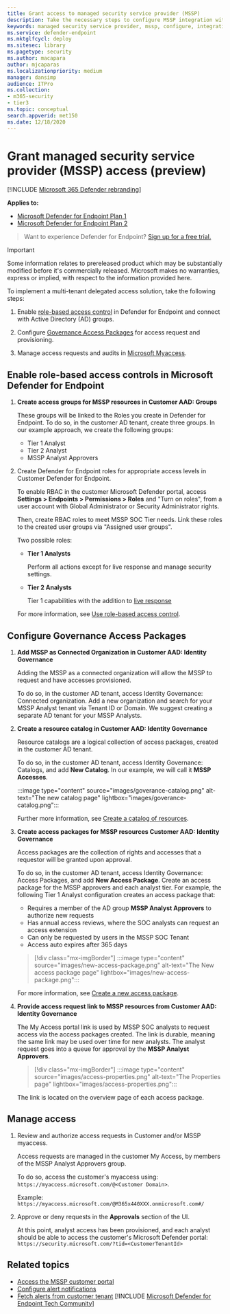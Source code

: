 ```yaml
---
title: Grant access to managed security service provider (MSSP)
description: Take the necessary steps to configure MSSP integration with the Microsoft Defender for Endpoint
keywords: managed security service provider, mssp, configure, integration
ms.service: defender-endpoint
ms.mktglfcycl: deploy
ms.sitesec: library
ms.pagetype: security
ms.author: macapara
author: mjcaparas
ms.localizationpriority: medium
manager: dansimp
audience: ITPro
ms.collection: 
- m365-security
- tier3
ms.topic: conceptual
search.appverid: met150
ms.date: 12/18/2020
---
```


# Grant managed security service provider (MSSP) access (preview)

[!INCLUDE [Microsoft 365 Defender rebranding](../../includes/microsoft-defender.md)]

**Applies to:**
- [Microsoft Defender for Endpoint Plan 1](https://go.microsoft.com/fwlink/p/?linkid=2154037)
- [Microsoft Defender for Endpoint Plan 2](https://go.microsoft.com/fwlink/p/?linkid=2154037)

> Want to experience Defender for Endpoint? [Sign up for a free trial.](https://signup.microsoft.com/create-account/signup?products=7f379fee-c4f9-4278-b0a1-e4c8c2fcdf7e&ru=https://aka.ms/MDEp2OpenTrial?ocid=docs-mssp-support-abovefoldlink)

> [!IMPORTANT]
> Some information relates to prereleased product which may be substantially modified before it's commercially released. Microsoft makes no warranties, express or implied, with respect to the information provided here.

To implement a multi-tenant delegated access solution, take the following steps:

1. Enable [role-based access control](rbac.md) in Defender for Endpoint and connect with Active Directory (AD) groups.

2. Configure [Governance Access Packages](/azure/active-directory/governance/identity-governance-overview) for access request and provisioning.

3. Manage access requests and audits in [Microsoft Myaccess](/azure/active-directory/governance/entitlement-management-request-approve).

## Enable role-based access controls in Microsoft Defender for Endpoint

1. **Create access groups for MSSP resources in Customer AAD: Groups**

    These groups will be linked to the Roles you create in Defender for Endpoint. To do so, in the customer AD tenant, create three groups. In our example approach, we create the following groups:

    - Tier 1 Analyst
    - Tier 2 Analyst
    - MSSP Analyst Approvers

2. Create Defender for Endpoint roles for appropriate access levels in Customer Defender for Endpoint.

    To enable RBAC in the customer Microsoft Defender portal, access **Settings > Endpoints > Permissions > Roles** and "Turn on roles", from a user account with Global Administrator or Security Administrator rights.

    Then, create RBAC roles to meet MSSP SOC Tier needs. Link these roles to the created user groups via "Assigned user groups".

    Two possible roles:

    - **Tier 1 Analysts**

      Perform all actions except for live response and manage security settings.

    - **Tier 2 Analysts**

      Tier 1 capabilities with the addition to [live response](live-response.md)

    For more information, see [Use role-based access control](rbac.md).

## Configure Governance Access Packages

1. **Add MSSP as Connected Organization in Customer AAD: Identity Governance**

    Adding the MSSP as a connected organization will allow the MSSP to request and have accesses provisioned.

    To do so, in the customer AD tenant, access Identity Governance: Connected organization. Add a new organization and search for your MSSP Analyst tenant via Tenant ID or Domain. We suggest creating a separate AD tenant for your MSSP Analysts.

2. **Create a resource catalog in Customer AAD: Identity Governance**

    Resource catalogs are a logical collection of access packages, created in the customer AD tenant.

    To do so, in the customer AD tenant,  access Identity Governance: Catalogs, and add **New Catalog**. In our example, we will call it **MSSP Accesses**.

    :::image type="content" source="images/goverance-catalog.png" alt-text="The new catalog page" lightbox="images/goverance-catalog.png":::

    Further more information, see [Create a catalog of resources](/azure/active-directory/governance/entitlement-management-catalog-create).

3. **Create access packages for MSSP resources Customer AAD: Identity Governance**

    Access packages are the collection of rights and accesses that a requestor will be granted upon approval.

    To do so, in the customer AD tenant, access Identity Governance: Access Packages, and add **New Access Package**. Create an access package for the MSSP approvers and each analyst tier. For example, the following Tier 1 Analyst configuration creates an access package that:

    - Requires a member of the AD group **MSSP Analyst Approvers** to authorize new requests
    - Has annual access reviews, where the SOC analysts can request an access extension
    - Can only be requested by users in the MSSP SOC Tenant
    - Access auto expires after 365 days

    > [!div class="mx-imgBorder"]
    > :::image type="content" source="images/new-access-package.png" alt-text="The New access package page" lightbox="images/new-access-package.png":::

    For more information, see [Create a new access package](/azure/active-directory/governance/entitlement-management-access-package-create).

4. **Provide access request link to MSSP resources from Customer AAD: Identity Governance**

    The My Access portal link is used by MSSP SOC analysts to request access via the access packages created. The link is durable, meaning the same link may be used over time for new analysts. The analyst request goes into a queue for approval by the **MSSP Analyst Approvers**.

    > [!div class="mx-imgBorder"]
    > :::image type="content" source="images/access-properties.png" alt-text="The Properties page" lightbox="images/access-properties.png":::

    The link is located on the overview page of each access package.

## Manage access

1. Review and authorize access requests in Customer and/or MSSP myaccess.

    Access requests are managed in the customer My Access, by members of the MSSP Analyst Approvers group.

    To do so, access the customer's myaccess using: `https://myaccess.microsoft.com/@<Customer Domain>`.

    Example: `https://myaccess.microsoft.com/@M365x440XXX.onmicrosoft.com#/`

2. Approve or deny requests in the **Approvals** section of the UI.

    At this point, analyst access has been provisioned, and each analyst should be able to access the customer's Microsoft Defender portal: `https://security.microsoft.com/?tid=<CustomerTenantId>`

## Related topics

- [Access the MSSP customer portal](access-mssp-portal.md)
- [Configure alert notifications](configure-mssp-notifications.md)
- [Fetch alerts from customer tenant](fetch-alerts-mssp.md)
[!INCLUDE [Microsoft Defender for Endpoint Tech Community](../../includes/defender-mde-techcommunity.md)]
